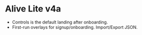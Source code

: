 # Alive Lite v4a
- Controls is the default landing after onboarding.
- First-run overlays for signup/onboarding. Import/Export JSON.
